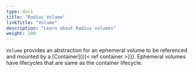 ```yaml
---
type: docs
title: "Radius Volume"
linkTitle: "Volume"
description: "Learn about Radius volumes"
weight: 100
---
```


`Volume` provides an abstraction for an ephemeral volume to be referenced and mounted by a [Container]({{< ref container >}}). Ephemeral volumes have lifecycles that are same as the container lifecycle.
